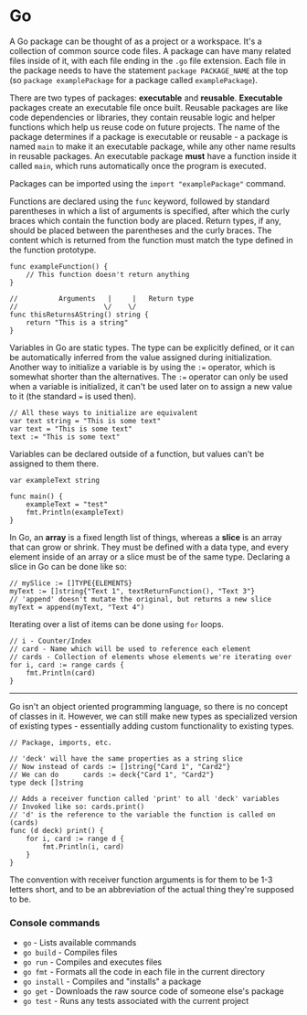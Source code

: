 # Go

A Go package can be thought of as a project or a workspace. It's a collection of common source code files. A package can have many related files inside of it, with each file ending in the `.go` file extension. Each file in the package needs to have the statement `package PACKAGE_NAME` at the top (so `package examplePackage` for a package called `examplePackage`).

There are two types of packages: **executable** and **reusable**. **Executable** packages create an executable file once built. Reusable packages are like code dependencies or libraries, they contain reusable logic and helper functions which help us reuse code on future projects. The name of the package determines if a package is executable or reusable - a package is named `main` to make it an executable package, while any other name results in reusable packages. An executable package **must** have a function inside it called `main`, which runs automatically once the program is executed.

Packages can be imported using the `import "examplePackage"` command.

Functions are declared using the `func` keyword, followed by standard parentheses in which a list of arguments is specified, after which the curly braces which contain the function body are placed. Return types, if any, should be placed between the parentheses and the curly braces. The content which is returned from the function must match the type defined in the function prototype.
    
    func exampleFunction() {
        // This function doesn't return anything
    }
    
    //          Arguments   |     |   Return type
    //                     \/    \/
    func thisReturnsAString() string {
        return "This is a string"
    }
Variables in Go are static types. The type can be explicitly defined, or it can be automatically inferred from the value assigned during initialization. Another way to initialize a variable is by using the `:=` operator, which is somewhat shorter than the alternatives. The `:=` operator can only be used when a variable is initialized, it can't be used later on to assign a new value to it (the standard `=` is used then).
    
    // All these ways to initialize are equivalent
    var text string = "This is some text"
    var text = "This is some text"
    text := "This is some text"
Variables can be declared outside of a function, but values can't be assigned to them there.
    
    var exampleText string
    
    func main() {
    	exampleText = "test"
    	fmt.Println(exampleText)
    }
In Go, an **array** is a fixed length list of things, whereas a **slice** is an array that can grow or shrink. They must be defined with a data type, and every element inside of an array or a slice must be of the same type. Declaring a slice in Go can be done like so:
    
    // mySlice := []TYPE{ELEMENTS}
    myText := []string{"Text 1", textReturnFunction(), "Text 3"}
    // 'append' doesn't mutate the original, but returns a new slice
    myText = append(myText, "Text 4")
Iterating over a list of items can be done using `for` loops.
    
    // i - Counter/Index
    // card - Name which will be used to reference each element
    // cards - Collection of elements whose elements we're iterating over
    for i, card := range cards {
        fmt.Println(card)
    }
___
Go isn't an object oriented programming language, so there is no concept of classes in it. However, we can still make new types as specialized version of existing types - essentially adding custom functionality to existing types.
    
    // Package, imports, etc.
    
    // 'deck' will have the same properties as a string slice
    // Now instead of cards := []string{"Card 1", "Card2"}
    // We can do      cards := deck{"Card 1", "Card2"}
    type deck []string
    
    // Adds a receiver function called 'print' to all 'deck' variables
    // Invoked like so: cards.print()
    // 'd' is the reference to the variable the function is called on (cards)
    func (d deck) print() {
        for i, card := range d {
            fmt.Println(i, card)
        }
    }
The convention with receiver function arguments is for them to be 1-3 letters short, and to be an abbreviation of the actual thing they're supposed to be.


### Console commands
- `go` - Lists available commands
- `go build` - Compiles files
- `go run` - Compiles and executes files
- `go fmt` - Formats all the code in each file in the current directory
- `go install` - Compiles and "installs" a package
- `go get` - Downloads the raw source code of someone else's package
- `go test` - Runs any tests associated with the current project